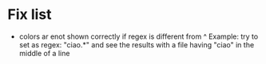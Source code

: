 # Fix list

- colors ar enot shown correctly if regex
  is different from ^<something>
  Example:
  try to set as regex: "ciao.*"
  and see the results with a file
  having "ciao" in the middle of a line
